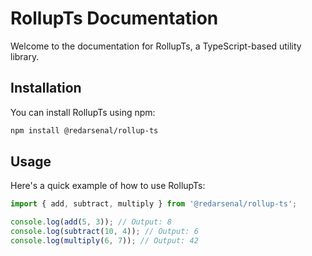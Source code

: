 # RollupTs Documentation

Welcome to the documentation for RollupTs, a TypeScript-based utility library.

## Installation

You can install RollupTs using npm:

```bash
npm install @redarsenal/rollup-ts
```

## Usage

Here's a quick example of how to use RollupTs:

```javascript
import { add, subtract, multiply } from '@redarsenal/rollup-ts';

console.log(add(5, 3)); // Output: 8
console.log(subtract(10, 4)); // Output: 6
console.log(multiply(6, 7)); // Output: 42
```
